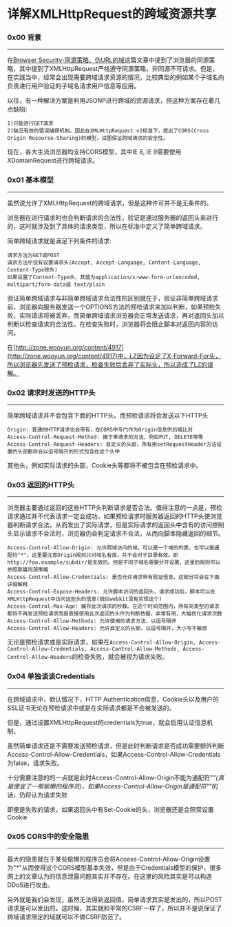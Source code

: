# 详解XMLHttpRequest的跨域资源共享

### 0x00 背景

* * *

在[Browser Security-同源策略、伪URL的域](http://drops.wooyun.org/papers/151)这篇文章中提到了浏览器的同源策略，其中提到了XMLHttpRequest严格遵守同源策略，非同源不可请求。但是，在实践当中，经常会出现需要跨域请求资源的情况，比较典型的例如某个子域名向负责进行用户验证的子域名请求用户信息等应用。

以往，有一种解决方案是利用JSONP进行跨域的资源请求，但这种方案存在着几点缺陷:

```
1)只能进行GET请求
2)缺乏有效的错误捕获机制。因此在XMLHttpRequest v2标准下，提出了CORS(Cross Origin Resourse-Sharing)的模型，试图保证跨域请求的安全性。

```

现在，各大主流浏览器均支持CORS模型，其中IE 8, IE 9需要使用XDomainRequest进行跨域请求。

### 0x01 基本模型

* * *

虽然说允许了XMLHttpRequest的跨域请求，但是这种许可并不是无条件的。

浏览器在进行请求时也会判断请求的合法性，验证是通过服务器的返回头来进行的，这时就涉及到了具体的请求类型，所以在标准中定义了简单跨域请求。

简单跨域请求就是满足下列条件的请求:

```
请求方法为GET或POST
请求方法中没有设置请求头(Accept, Accept-Language, Content-Language, Content-Type除外)
如果设置了Content-Type头，其值为application/x-www-form-urlencoded, multipart/form-data或 text/plain

```

验证简单跨域请求与非简单跨域请求合法性的区别就在于，验证非简单跨域请求前，浏览器向服务器发送一个OPTIONS方法的预检请求来加以判断，如果预检失败，实际请求将被丢弃。而简单跨域请求浏览器会正常发送请求，再对返回头加以判断以检查请求的合法性。在检查失败时，浏览器将会阻止脚本对返回内容的访问。

在[http://zone.wooyun.org/content/4917](http://zone.wooyun.org/content/4917)中，LZ因为设定了X-Forward-For头，所以浏览器先发送了预检请求，检查失败后丢弃了实际头，所以造成了LZ的误解。

### 0x02 请求时发送的HTTP头

* * *

简单跨域请求并不会包含下面的HTTP头。而预检请求将会发送以下HTTP头

```
Origin: 普通的HTTP请求也会带有，在CORS中专门作为Origin信息供后端比对
Access-Control-Request-Method: 接下来请求的方法，例如PUT, DELETE等等
Access-Control-Request-Headers: 自定义的头部，所有用setRequestHeader方法设置的头部都将会以逗号隔开的形式包含在这个头中

```

其他头，例如实际请求的头部，Cookie头等都将不被包含在预检请求中。

### 0x03 返回的HTTP头

* * *

浏览器主要通过返回的这些HTTP头判断请求是否合法。值得注意的一点是，预检请求通过并不代表请求一定会成功，如果预检请求时服务器返回的HTTP头使浏览器判断请求合法，从而发出了实际请求，但是实际请求的返回头中含有的访问控制头显示请求不合法时，浏览器仍会判定请求不合法，从而向脚本隐藏返回的细节。

```
Access-Control-Allow-Origin: 允许跨域访问的域，可以是一个域的列表，也可以是通配符"*"。这里要注意Origin规则只对域名有效，并不会对子目录有效。即http://foo.example/subdir/是无效的。但是不同子域名需要分开设置，这里的规则可以参照那篇同源策略
Access-Control-Allow-Credentials: 是否允许请求带有验证信息，这部分将会在下面详细解释
Access-Control-Expose-Headers: 允许脚本访问的返回头，请求成功后，脚本可以在XMLHttpRequest中访问这些头的信息(貌似webkit没有实现这个)
Access-Control-Max-Age: 缓存此次请求的秒数。在这个时间范围内，所有同类型的请求都将不再发送预检请求而是直接使用此次返回的头作为判断依据，非常有用，大幅优化请求次数
Access-Control-Allow-Methods: 允许使用的请求方法，以逗号隔开
Access-Control-Allow-Headers: 允许自定义的头部，以逗号隔开，大小写不敏感

```

无论是预检请求或是实际请求，如果在`Access-Control-Allow-Origin, Access-Control-Allow-Credentials, Access-Control-Allow-Methods, Access-Control-Allow-Headers`的检查失败，就会被视为请求失败。

### 0x04 单独谈谈Credentials

* * *

在跨域请求中，默认情况下，HTTP Authentication信息，Cookie头以及用户的SSL证书无论在预检请求中或是在实际请求都是不会被发送的。

但是，通过设置XMLHttpRequest的credentials为true，就会启用认证信息机制。

虽然简单请求还是不需要发送预检请求，但是此时判断请求是否成功需要额外判断Access-Control-Allow-Credentials，如果Access-Control-Allow-Credentials为false，请求失败。

十分需要注意的的一点就是此时Access-Control-Allow-Origin不能为通配符"*"(真是便宜了一帮偷懒的程序员)，如果Access-Control-Allow-Origin是通配符"*"的话，仍将认为请求失败

即便是失败的请求，如果返回头中有Set-Cookie的头，浏览器还是会照常设置Cookie

### 0x05 CORS中的安全隐患

* * *

最大的隐患就在于某些偷懒的程序员会将Access-Control-Allow-Origin设置为"*"从而使得这个CORS模型基本失效，但是由于Credentials模型的保护，很多网上的文章认为的信息泄露问题其实并不存在。在这里的风险其实是可以构造DDoS进行攻击。

另外就是我们会发现，虽然无法得到返回值，简单请求其实是发出的，所以POST请求是可以发出的。这时候，其实就和平常的CSRF一样了，所以并不是说保证了跨域请求限定的域就可以不做CSRF防范了。